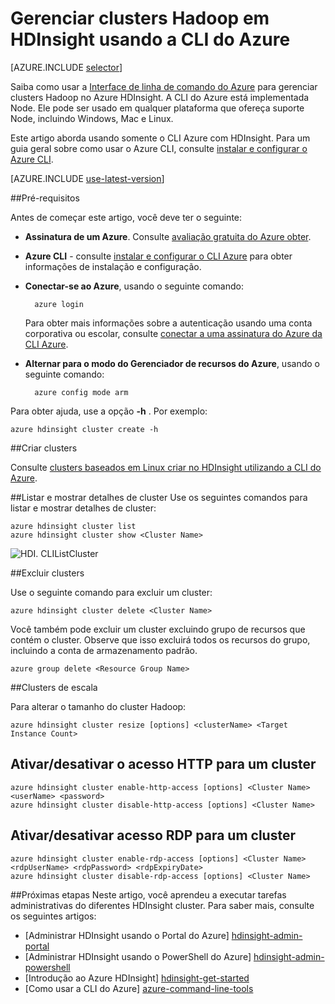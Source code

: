 <properties
    pageTitle="Gerenciar clusters Hadoop usando Azure CLI | Microsoft Azure"
    description="Como usar a CLI do Azure para gerenciar clusters Hadoop em HDIsight"
    services="hdinsight"
    editor="cgronlun"
    manager="jhubbard"
    authors="mumian"
    tags="azure-portal"
    documentationCenter=""/>

<tags
    ms.service="hdinsight"
    ms.workload="big-data"
    ms.tgt_pltfrm="na"
    ms.devlang="na"
    ms.topic="article"
    ms.date="08/10/2016"
    ms.author="jgao"/>

# <a name="manage-hadoop-clusters-in-hdinsight-using-the-azure-cli"></a>Gerenciar clusters Hadoop em HDInsight usando a CLI do Azure

[AZURE.INCLUDE [selector](../../includes/hdinsight-portal-management-selector.md)]

Saiba como usar a [Interface de linha de comando do Azure](../xplat-cli-install.md) para gerenciar clusters Hadoop no Azure HDInsight. A CLI do Azure está implementada Node. Ele pode ser usado em qualquer plataforma que ofereça suporte Node, incluindo Windows, Mac e Linux.

Este artigo aborda usando somente o CLI Azure com HDInsight. Para um guia geral sobre como usar o Azure CLI, consulte [instalar e configurar o Azure CLI][azure-command-line-tools].

[AZURE.INCLUDE [use-latest-version](../../includes/hdinsight-use-latest-cli.md)]

##<a name="prerequisites"></a>Pré-requisitos

Antes de começar este artigo, você deve ter o seguinte:

- **Assinatura de um Azure**. Consulte [avaliação gratuita do Azure obter](https://azure.microsoft.com/documentation/videos/get-azure-free-trial-for-testing-hadoop-in-hdinsight/).
- **Azure CLI** - consulte [instalar e configurar o CLI Azure](../xplat-cli-install.md) para obter informações de instalação e configuração.
- **Conectar-se ao Azure**, usando o seguinte comando:

        azure login

    Para obter mais informações sobre a autenticação usando uma conta corporativa ou escolar, consulte [conectar a uma assinatura do Azure da CLI Azure](xplat-cli-connect.md).
    
- **Alternar para o modo do Gerenciador de recursos do Azure**, usando o seguinte comando:

        azure config mode arm

Para obter ajuda, use a opção **-h** .  Por exemplo:

    azure hdinsight cluster create -h
    
##<a name="create-clusters"></a>Criar clusters

Consulte [clusters baseados em Linux criar no HDInsight utilizando a CLI do Azure](hdinsight-hadoop-create-linux-clusters-azure-cli.md).

##<a name="list-and-show-cluster-details"></a>Listar e mostrar detalhes de cluster
Use os seguintes comandos para listar e mostrar detalhes de cluster:

    azure hdinsight cluster list
    azure hdinsight cluster show <Cluster Name>

![HDI. CLIListCluster][image-cli-clusterlisting]


##<a name="delete-clusters"></a>Excluir clusters

Use o seguinte comando para excluir um cluster:

    azure hdinsight cluster delete <Cluster Name>

Você também pode excluir um cluster excluindo grupo de recursos que contém o cluster. Observe que isso excluirá todos os recursos do grupo, incluindo a conta de armazenamento padrão.

    azure group delete <Resource Group Name>

##<a name="scale-clusters"></a>Clusters de escala

Para alterar o tamanho do cluster Hadoop:

    azure hdinsight cluster resize [options] <clusterName> <Target Instance Count>


## <a name="enabledisable-http-access-for-a-cluster"></a>Ativar/desativar o acesso HTTP para um cluster

    azure hdinsight cluster enable-http-access [options] <Cluster Name> <userName> <password>
    azure hdinsight cluster disable-http-access [options] <Cluster Name>

## <a name="enabledisable-rdp-access-for-a-cluster"></a>Ativar/desativar acesso RDP para um cluster

    azure hdinsight cluster enable-rdp-access [options] <Cluster Name> <rdpUserName> <rdpPassword> <rdpExpiryDate>
    azure hdinsight cluster disable-rdp-access [options] <Cluster Name>


##<a name="next-steps"></a>Próximas etapas
Neste artigo, você aprendeu a executar tarefas administrativas do diferentes HDInsight cluster. Para saber mais, consulte os seguintes artigos:

* [Administrar HDInsight usando o Portal do Azure] [hdinsight-admin-portal]
* [Administrar HDInsight usando o PowerShell do Azure] [hdinsight-admin-powershell]
* [Introdução ao Azure HDInsight] [hdinsight-get-started]
* [Como usar a CLI do Azure] [azure-command-line-tools]


[azure-command-line-tools]: ../xplat-cli-install.md
[azure-create-storageaccount]: ../storage-create-storage-account.md
[azure-purchase-options]: http://azure.microsoft.com/pricing/purchase-options/
[azure-member-offers]: http://azure.microsoft.com/pricing/member-offers/
[azure-free-trial]: http://azure.microsoft.com/pricing/free-trial/


[hdinsight-admin-portal]: hdinsight-administer-use-management-portal.md
[hdinsight-admin-powershell]: hdinsight-administer-use-powershell.md
[hdinsight-get-started]: hdinsight-hadoop-linux-tutorial-get-started.md

[image-cli-account-download-import]: ./media/hdinsight-administer-use-command-line/HDI.CLIAccountDownloadImport.png
[image-cli-clustercreation]: ./media/hdinsight-administer-use-command-line/HDI.CLIClusterCreation.png
[image-cli-clustercreation-config]: ./media/hdinsight-administer-use-command-line/HDI.CLIClusterCreationConfig.png
[image-cli-clusterlisting]: ./media/hdinsight-administer-use-command-line/HDI.CLIListClusters.png "Listar e mostrar clusters"
